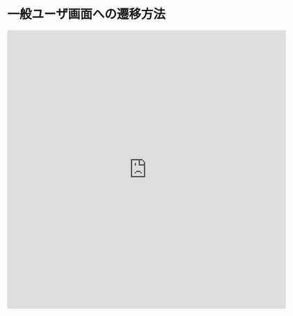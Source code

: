 # 一般ユーザ画面への遷移方法

<iframe src="https://scribehow.com/embed/__AVfQQwJBSkS2X2kVx6crWQ" width="640" height="640" allowfullscreen frameborder="0"></iframe>

